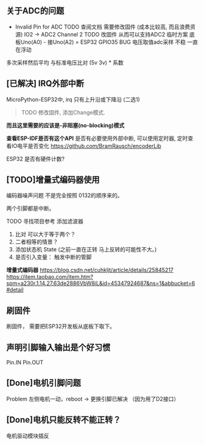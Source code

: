 

## 关于ADC的问题

- Invalid Pin for ADC
TODO 查阅文档 需要修改固件 (成本比较高, 而且浪费资源)
IO2 -> ADC2 Channel 2
TODO 改固件 从而可以支持ADC2
临时方案 底板Uno(A0) - 接Uno(A2) = ESP32 GPIO35
BUG 电压取值adc采样 不稳 一直在浮动 

多次采样然后平均
与标准电压比对 (5v 3v) * 系数

## [已解决] IRQ外部中断

MicroPython-ESP32中, irq 只有上升沿或下降沿 (二选1)

>TODO 修改固件, 添加Change模式. 

**而且这里需要的应该是-非阻塞(no-blocking)模式**


**查看ESP-IDF是否有这个API**
是否有必要使用外部中断, 可以使用定时器, 定时查看IO电平是否变化
https://github.com/BramRausch/encoderLib


ESP32 是否有硬件计数?


## [TODO]增量式编码器使用
编码器噪声问题 不是完全按照 0132的顺序来的。

两个引脚都是中断。

TODO 寻找项目参考
添加滤波器

1. 比对 可以大于等于两个？
2. 二者相等的情景？ 
3. 添加状态机 State (之前一直在正转 马上反转的可能性不大。)
4. 是否引入变量： 触发中断的管脚

**增量式编码器**
https://blog.csdn.net/cuhkljt/article/details/25845217
https://item.taobao.com/item.htm?spm=a230r.1.14.27.63de2886VbW8iL&id=45347924687&ns=1&abbucket=6#detail

## 刷固件

刷固件， 需要把ESP32开发板从底板下取下。

## 声明引脚输入输出是个好习惯

Pin.IN
Pin.OUT

## [Done]电机引脚问题

Problem 左侧电机一动，reboot -> 更换引脚已解决 （因为用了D2接口）

## [Done]电机只能反转不能正转？
电机驱动模块插反
